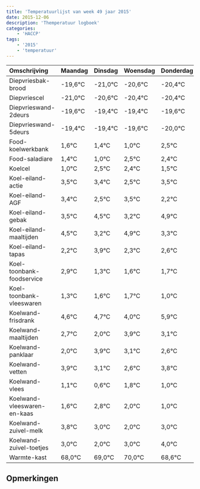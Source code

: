 ```yaml
---
title: 'Temperatuurlijst van week 49 jaar 2015'
date: 2015-12-06
description: 'Themperatuur logboek'
categories:
    - 'HACCP'
tags:
    - '2015'
    - 'temperatuur'
---
```

|Omschrijving|Maandag|Dinsdag|Woensdag|Donderdag|Vrijdag|Zaterdag|Zondag|
|:---|:---|:---|:---|:---|:---|:---|:---|
|Diepvriesbak-brood|-19,6°C|-21,0°C|-20,6°C|-20,4°C|-20,4°C|-20,6°C|-21,0°C|
|Diepvriescel|-21,0°C|-20,6°C|-20,4°C|-20,4°C|-20,6°C|-21,0°C|-19,5°C|
|Diepvrieswand-2deurs|-19,6°C|-19,4°C|-19,4°C|-19,6°C|-20,0°C|-18,5°C|-18,6°C|
|Diepvrieswand-5deurs|-19,4°C|-19,4°C|-19,6°C|-20,0°C|-18,5°C|-18,6°C|-19,5°C|
|Food-koelwerkbank|1,6°C|1,4°C|1,0°C|2,5°C|2,4°C|1,5°C|2,5°C|
|Food-saladiare|1,4°C|1,0°C|2,5°C|2,4°C|1,5°C|2,5°C|1,2°C|
|Koelcel|1,0°C|2,5°C|2,4°C|1,5°C|2,5°C|1,2°C|2,9°C|
|Koel-eiland-actie|3,5°C|3,4°C|2,5°C|3,5°C|2,2°C|3,9°C|2,3°C|
|Koel-eiland-AGF|3,4°C|2,5°C|3,5°C|2,2°C|3,9°C|2,3°C|2,6°C|
|Koel-eiland-gebak|3,5°C|4,5°C|3,2°C|4,9°C|3,3°C|3,6°C|3,7°C|
|Koel-eiland-maaltijden|4,5°C|3,2°C|4,9°C|3,3°C|3,6°C|3,7°C|3,0°C|
|Koel-eiland-tapas|2,2°C|3,9°C|2,3°C|2,6°C|2,7°C|2,0°C|3,9°C|
|Koel-toonbank-foodservice|2,9°C|1,3°C|1,6°C|1,7°C|1,0°C|2,9°C|2,1°C|
|Koel-toonbank-vleeswaren|1,3°C|1,6°C|1,7°C|1,0°C|2,9°C|2,1°C|1,6°C|
|Koelwand-frisdrank|4,6°C|4,7°C|4,0°C|5,9°C|5,1°C|4,6°C|5,8°C|
|Koelwand-maaltijden|2,7°C|2,0°C|3,9°C|3,1°C|2,6°C|3,8°C|3,0°C|
|Koelwand-panklaar|2,0°C|3,9°C|3,1°C|2,6°C|3,8°C|3,0°C|2,0°C|
|Koelwand-vetten|3,9°C|3,1°C|2,6°C|3,8°C|3,0°C|2,0°C|3,0°C|
|Koelwand-vlees|1,1°C|0,6°C|1,8°C|1,0°C|0,0°C|1,0°C|2,0°C|
|Koelwand-vleeswaren-en-kaas|1,6°C|2,8°C|2,0°C|1,0°C|2,0°C|3,0°C|1,6°C|
|Koelwand-zuivel-melk|3,8°C|3,0°C|2,0°C|3,0°C|4,0°C|2,6°C|3,5°C|
|Koelwand-zuivel-toetjes|3,0°C|2,0°C|3,0°C|4,0°C|2,6°C|3,5°C|3,9°C|
|Warmte-kast|68,0°C|69,0°C|70,0°C|68,6°C|69,5°C|69,9°C|68,6°C|

## Opmerkingen


